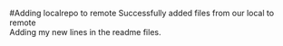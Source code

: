 #Adding localrepo to remote
Successfully added files from our local to remote
<br>
Adding my new lines in the readme files.